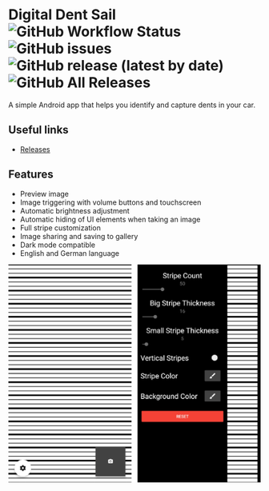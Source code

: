 # Digital Dent Sail ![GitHub Workflow Status](https://img.shields.io/github/workflow/status/henkelmax/digital-dent-sail/Build) ![GitHub issues](https://img.shields.io/github/issues-raw/henkelmax/digital-dent-sail) ![GitHub release (latest by date)](https://img.shields.io/github/v/release/henkelmax/digital-dent-sail) ![GitHub All Releases](https://img.shields.io/github/downloads/henkelmax/digital-dent-sail/total)

A simple Android app that helps you identify and capture dents in your car.

## Useful links

- [Releases](https://github.com/henkelmax/digital-dent-sail/releases)

## Features

- Preview image
- Image triggering with volume buttons and touchscreen
- Automatic brightness adjustment
- Automatic hiding of UI elements when taking an image
- Full stripe customization
- Image sharing and saving to gallery
- Dark mode compatible
- English and German language

![](images/screenshots.png)

